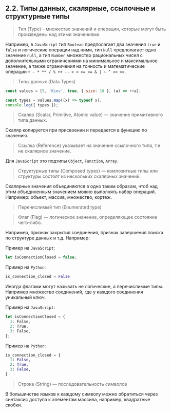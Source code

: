 ## 2.2. Типы данных, скалярные, ссылочные и структурные типы

> Тип (Type) - множество значений и операции, которые могут быть произведены над этими значениями.

Например, в `JavaScript` тип `Boolean` предполагает два значения `true` и `false` и логические операции над ними, тип `Null` предполагает одно значение `null`, а тип `Number` множество рациональных чисел с дополнительными ограничениями на минимальное и максимальное значение, а также ограничения на точность и математические операции `+ - * ** / % ++ -- > < >= <= & | ~ ^ << >>`.

> Типы данных (Data Types)

```js
const values = [5, 'Kiev', true, { size: 10 }, (a) => ++a];

const types = values.map((x) => typeof x);
console.log({ types });
```

> Скаляр (Scalar, Primitive, Atomic value) — значение примитивного типа данных.

Скаляр копируется при присвоении и передается в функцию по значению.

> Ссылка (Reference) указывает на значение ссылочного типа, т.е. не скалярное значение.

Для `JavaScript` это подтипы `Object`, `Function`, `Array`.

> Структурные типы (Composed types) — композитные типы или структуры состоят из нескольких скалярных значений.

Скалярные значения объединяются в одно таким образом, чтоб над этим объединенным значением можно выполнять набор операций. Например: объект, массив, множество, кортеж.

> Перечислимый тип (Enumerated type)

> Флаг (Flag) — логическое значение, определяющее состояние чего-либо.

Например, признак закрытия соединения, признак завершения поиска по структуре данных и т.д. Например:

Пример на `JavaScript`:

```js
let isConnectionClosed = false;
```

Пример на `Python`:

```py
is_connection_closed = False
```

Иногда флагами могут называть не логические, а перечислимые типы. Например множество соединений, где у каждого соединения уникальный ключ.

Пример на `JavaScript`:

```js
let isConnectionClosed = {
  1: False,
  2: True,
  3: False,
};
```

Пример на `Python`:

```py
is_connection_closed = {
  1: False,
  2: True,
  3: False,
}
```

> Строка (String) — последовательность символов

В большинстве языков к каждому символу можно обратиться через синтаксис доступа к элементам массива, например, квадратные скобки.
